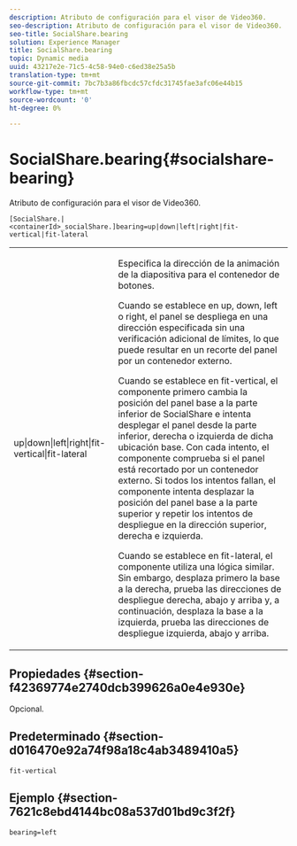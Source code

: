 ```yaml
---
description: Atributo de configuración para el visor de Video360.
seo-description: Atributo de configuración para el visor de Video360.
seo-title: SocialShare.bearing
solution: Experience Manager
title: SocialShare.bearing
topic: Dynamic media
uuid: 43217e2e-71c5-4c58-94e0-c6ed38e25a5b
translation-type: tm+mt
source-git-commit: 7bc7b3a86fbcdc57cfdc31745fae3afc06e44b15
workflow-type: tm+mt
source-wordcount: '0'
ht-degree: 0%

---
```



# SocialShare.bearing{#socialshare-bearing}

Atributo de configuración para el visor de Video360.

`[SocialShare.|<containerId>_socialShare.]bearing=up|down|left|right|fit-vertical|fit-lateral`

<table id="table_C616483932C2482CA9794DDD7313FD7C"> 
 <tbody> 
  <tr> 
   <td colname="col1"> <p> <span class="codeph"> up|down|left|right|fit-vertical|fit-lateral</span> </p> </td> 
   <td colname="col2"> <p> Especifica la dirección de la animación de la diapositiva para el contenedor de botones. </p> <p> Cuando se establece en <span class="codeph"> up</span>, <span class="codeph"> down</span>, <span class="codeph"> left</span> o <span class="codeph"> right</span>, el panel se despliega en una dirección especificada sin una verificación adicional de límites, lo que puede resultar en un recorte del panel por un contenedor externo. </p> <p>Cuando se establece en <span class="codeph"> fit-vertical</span>, el componente primero cambia la posición del panel base a la parte inferior de SocialShare e intenta desplegar el panel desde la parte inferior, derecha o izquierda de dicha ubicación base. Con cada intento, el componente comprueba si el panel está recortado por un contenedor externo. Si todos los intentos fallan, el componente intenta desplazar la posición del panel base a la parte superior y repetir los intentos de despliegue en la dirección superior, derecha e izquierda. </p> <p>Cuando se establece en <span class="codeph"> fit-lateral</span>, el componente utiliza una lógica similar. Sin embargo, desplaza primero la base a la derecha, prueba las direcciones de despliegue derecha, abajo y arriba y, a continuación, desplaza la base a la izquierda, prueba las direcciones de despliegue izquierda, abajo y arriba. </p> </td> 
  </tr> 
 </tbody> 
</table>

## Propiedades {#section-f42369774e2740dcb399626a0e4e930e}

Opcional.

## Predeterminado {#section-d016470e92a74f98a18c4ab3489410a5}

`fit-vertical`

## Ejemplo {#section-7621c8ebd4144bc08a537d01bd9c3f2f}

```
bearing=left
```


